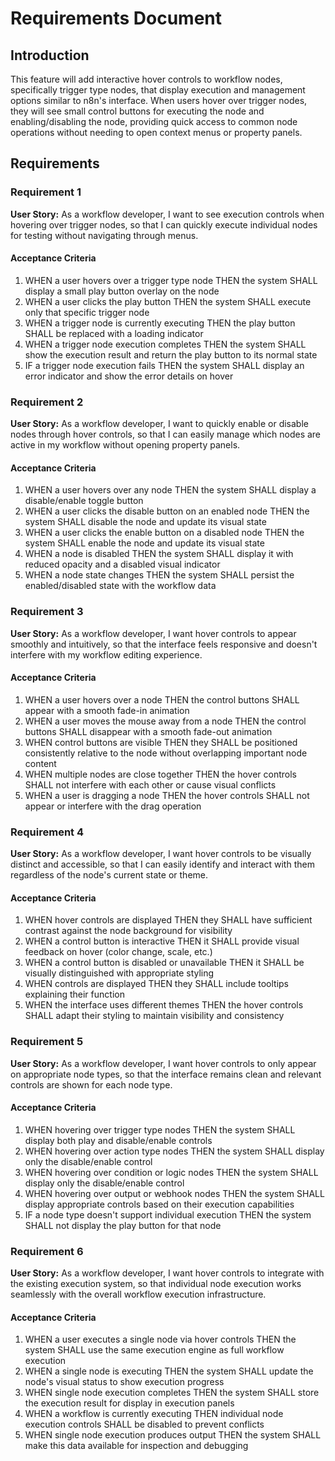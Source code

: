 # Requirements Document

## Introduction

This feature will add interactive hover controls to workflow nodes, specifically trigger type nodes, that display execution and management options similar to n8n's interface. When users hover over trigger nodes, they will see small control buttons for executing the node and enabling/disabling the node, providing quick access to common node operations without needing to open context menus or property panels.

## Requirements

### Requirement 1

**User Story:** As a workflow developer, I want to see execution controls when hovering over trigger nodes, so that I can quickly execute individual nodes for testing without navigating through menus.

#### Acceptance Criteria

1. WHEN a user hovers over a trigger type node THEN the system SHALL display a small play button overlay on the node
2. WHEN a user clicks the play button THEN the system SHALL execute only that specific trigger node
3. WHEN a trigger node is currently executing THEN the play button SHALL be replaced with a loading indicator
4. WHEN a trigger node execution completes THEN the system SHALL show the execution result and return the play button to its normal state
5. IF a trigger node execution fails THEN the system SHALL display an error indicator and show the error details on hover

### Requirement 2

**User Story:** As a workflow developer, I want to quickly enable or disable nodes through hover controls, so that I can easily manage which nodes are active in my workflow without opening property panels.

#### Acceptance Criteria

1. WHEN a user hovers over any node THEN the system SHALL display a disable/enable toggle button
2. WHEN a user clicks the disable button on an enabled node THEN the system SHALL disable the node and update its visual state
3. WHEN a user clicks the enable button on a disabled node THEN the system SHALL enable the node and update its visual state
4. WHEN a node is disabled THEN the system SHALL display it with reduced opacity and a disabled visual indicator
5. WHEN a node state changes THEN the system SHALL persist the enabled/disabled state with the workflow data

### Requirement 3

**User Story:** As a workflow developer, I want hover controls to appear smoothly and intuitively, so that the interface feels responsive and doesn't interfere with my workflow editing experience.

#### Acceptance Criteria

1. WHEN a user hovers over a node THEN the control buttons SHALL appear with a smooth fade-in animation
2. WHEN a user moves the mouse away from a node THEN the control buttons SHALL disappear with a smooth fade-out animation
3. WHEN control buttons are visible THEN they SHALL be positioned consistently relative to the node without overlapping important node content
4. WHEN multiple nodes are close together THEN the hover controls SHALL not interfere with each other or cause visual conflicts
5. WHEN a user is dragging a node THEN the hover controls SHALL not appear or interfere with the drag operation

### Requirement 4

**User Story:** As a workflow developer, I want hover controls to be visually distinct and accessible, so that I can easily identify and interact with them regardless of the node's current state or theme.

#### Acceptance Criteria

1. WHEN hover controls are displayed THEN they SHALL have sufficient contrast against the node background for visibility
2. WHEN a control button is interactive THEN it SHALL provide visual feedback on hover (color change, scale, etc.)
3. WHEN a control button is disabled or unavailable THEN it SHALL be visually distinguished with appropriate styling
4. WHEN controls are displayed THEN they SHALL include tooltips explaining their function
5. WHEN the interface uses different themes THEN the hover controls SHALL adapt their styling to maintain visibility and consistency

### Requirement 5

**User Story:** As a workflow developer, I want hover controls to only appear on appropriate node types, so that the interface remains clean and relevant controls are shown for each node type.

#### Acceptance Criteria

1. WHEN hovering over trigger type nodes THEN the system SHALL display both play and disable/enable controls
2. WHEN hovering over action type nodes THEN the system SHALL display only the disable/enable control
3. WHEN hovering over condition or logic nodes THEN the system SHALL display only the disable/enable control
4. WHEN hovering over output or webhook nodes THEN the system SHALL display appropriate controls based on their execution capabilities
5. IF a node type doesn't support individual execution THEN the system SHALL not display the play button for that node

### Requirement 6

**User Story:** As a workflow developer, I want hover controls to integrate with the existing execution system, so that individual node execution works seamlessly with the overall workflow execution infrastructure.

#### Acceptance Criteria

1. WHEN a user executes a single node via hover controls THEN the system SHALL use the same execution engine as full workflow execution
2. WHEN a single node is executing THEN the system SHALL update the node's visual status to show execution progress
3. WHEN single node execution completes THEN the system SHALL store the execution result for display in execution panels
4. WHEN a workflow is currently executing THEN individual node execution controls SHALL be disabled to prevent conflicts
5. WHEN single node execution produces output THEN the system SHALL make this data available for inspection and debugging